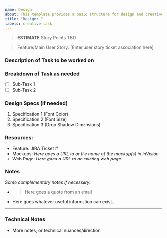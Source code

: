 ```yaml
---
name: Design
about: This template provides a basic structure for design and creative tasks.
title: "Design: "
labels: creative-task
---
```


> **ESTIMATE** Story Points TBD

> Feature/Main User Story: [Enter user story ticket association here] 

### Description of Task to be worked on

### Breakdown of Task as needed
- [ ] Sub-Task 1
- [ ] Sub-Task 2

### Design Specs (if needed)
1. Specification 1 (Font Color)
2. Specification 2 (Font Size)
3. Specification 3 (Drop Shadow Dimensions)

### Resources:
* Feature: JIRA Ticket #
* Mockups: *Here goes a URL to or the name of the mockup(s) in inVision*
* Web Page: *Here goes a URL to an existing web page*

### Notes

*Some complementary notes if necessary:*

* > Here goes a quote from an email
* Here goes whatever useful information can exist…

---


### Technical Notes
- More notes, or technical nuances/direction
